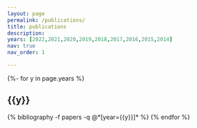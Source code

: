 ```yaml
---
layout: page
permalink: /publications/
title: publications
description: 
years: [2022,2021,2020,2019,2018,2017,2016,2015,2014]
nav: true
nav_order: 1

---
```

<!-- _pages/publications.md -->
<div class="publications">

{%- for y in page.years %}
  <h2 class="year">{{y}}</h2>
  {% bibliography -f papers -q @*[year={{y}}]* %}
{% endfor %}

</div>

